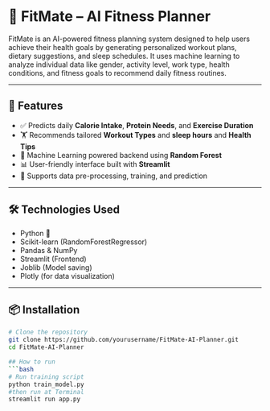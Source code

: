 # 💪 FitMate – AI Fitness Planner

FitMate is an AI-powered fitness planning system designed to help users achieve their health goals by generating personalized workout plans, dietary suggestions, and sleep schedules. It uses machine learning to analyze individual data like gender, activity level, work type, health conditions, and fitness goals to recommend daily fitness routines.

---

## 🚀 Features

- ✅ Predicts daily **Calorie Intake**, **Protein Needs**, and **Exercise Duration**
- 🏋️ Recommends tailored **Workout Types** and **sleep hours** and **Health Tips**
- 🧠 Machine Learning powered backend using **Random Forest**
- 📊 User-friendly interface built with **Streamlit**
- 📁 Supports data pre-processing, training, and prediction


---

## 🛠️ Technologies Used

- Python 🐍
- Scikit-learn (RandomForestRegressor)
- Pandas & NumPy
- Streamlit (Frontend)
- Joblib (Model saving)
- Plotly (for data visualization)

---

## 📦 Installation

```bash
# Clone the repository
git clone https://github.com/yourusername/FitMate-AI-Planner.git
cd FitMate-AI-Planner

## How to run
```bash
# Run training script
python train_model.py
#then run at Terminal
streamlit run app.py


